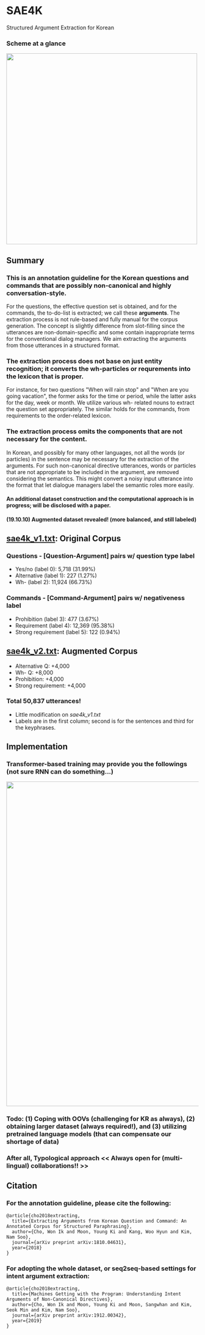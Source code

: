 # SAE4K
Structured Argument Extraction for Korean

### Scheme at a glance<br/>
<image src="https://github.com/warnikchow/sae4k/blob/master/fig1.PNG" width="500"><br/>

## Summary
### This is an annotation guideline for the Korean questions and commands that are possibly non-canonical and highly conversation-style.
For the questions, the effective question set is obtained, and for the commands, the to-do-list is extracted; we call these **arguments**. The extraction process is not rule-based and fully manual for the corpus generation. The concept is slightly difference from slot-filling since the utterances are non-domain-specific and some contain inappropriate terms for the conventional dialog managers. We aim extracting the arguments from those utterances in a structured format.
### The extraction process does not base on just entity recognition; it converts the wh-particles or requrements into the lexicon that is proper.
For instance, for two questions "When will rain stop" and "When are you going vacation", the former asks for the time or period, while the latter asks for the day, week or month. We utilize various wh- related nouns to extract the question set appropriately. The similar holds for the commands, from requirements to the order-related lexicon.
### The extraction process omits the components that are not necessary for the content.
In Korean, and possibly for many other languages, not all the words (or particles) in the sentence may be necessary for the extraction of the arguments. For such non-canonical directive utterances, words or particles that are not appropriate to be included in the argument, are removed considering the semantics. This might convert a noisy input utterance into the format that let dialogue managers label the semantic roles more easily.
#### An additional dataset construction and the computational approach is in progress; will be disclosed with a paper.
#### (19.10.10) Augmented dataset revealed! (more balanced, and still labeled)

## [sae4k_v1.txt](https://github.com/warnikchow/sae4k/blob/master/sae4k_v1.txt): Original Corpus
### Questions - [Question-Argument] pairs w/ question type label
- Yes/no (label 0): 5,718 (31.99%)
- Alternative (label 1): 227 (1.27%)
- Wh- (label 2): 11,924 (66.73%)
### Commands - [Command-Argument] pairs w/ negativeness label
- Prohibition (label 3): 477 (3.67%)
- Requirement (label 4): 12,369 (95.38%)
- Strong requirement (label 5): 122 (0.94%)

## [sae4k_v2.txt](https://github.com/warnikchow/sae4k/blob/master/sae4k_v2.txt): Augmented Corpus
- Alternative Q: +4,000
- Wh- Q: +8,000
- Prohibition: +4,000
- Strong requirement: +4,000
### Total 50,837 utterances!
- Little modification on *sae4k_v1.txt*
- Labels are in the first column; second is for the sentences and third for the keyphrases.

## Implementation
### Transformer-based training may provide you the followings (not sure RNN can do something...)

<image src="https://github.com/warnikchow/sae4k/blob/master/fig2.png" width="850"><br/>
  
### Todo: (1) Coping with OOVs (challenging for KR as always), (2) obtaining larger dataset (always required!), and (3) utilizing pretrained language models (that can compensate our shortage of data) 
### After all, **Typological approach** << Always open for (multi-lingual) collaborations!! >>

## Citation
### For the annotation guideline, please cite the following:

```
@article{cho2018extracting,
  title={Extracting Arguments from Korean Question and Command: An Annotated Corpus for Structured Paraphrasing},
  author={Cho, Won Ik and Moon, Young Ki and Kang, Woo Hyun and Kim, Nam Soo},
  journal={arXiv preprint arXiv:1810.04631},
  year={2018}
}
```

### For adopting the whole dataset, or seq2seq-based settings for intent argument extraction:

```
@article{cho2018extracting,
  title={Machines Getting with the Program: Understanding Intent Arguments of Non-Canonical Directives},
  author={Cho, Won Ik and Moon, Young Ki and Moon, Sangwhan and Kim, Seok Min and Kim, Nam Soo},
  journal={arXiv preprint arXiv:1912.00342},
  year={2019}
}
```
